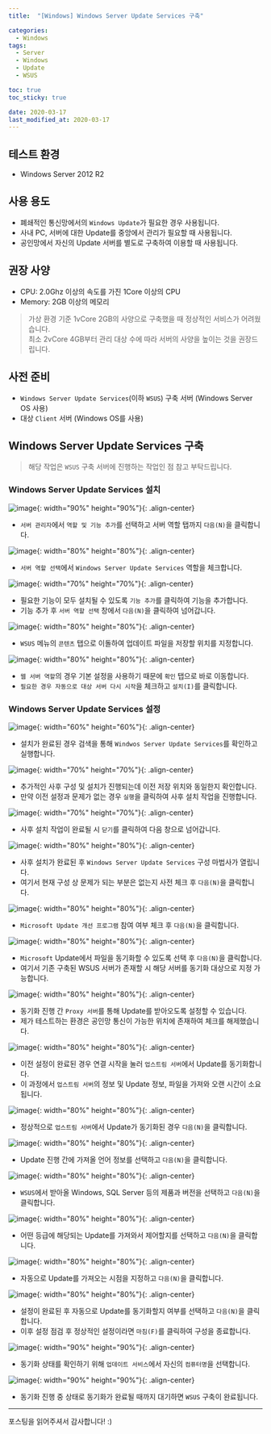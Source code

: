 ```yaml
---
title:  "[Windows] Windows Server Update Services 구축" 

categories:
  - Windows
tags:
  - Server
  - Windows
  - Update
  - WSUS

toc: true
toc_sticky: true

date: 2020-03-17
last_modified_at: 2020-03-17
---
```


## 테스트 환경
- Windows Server 2012 R2
  
## 사용 용도
- 폐쇄적인 통신망에서의 `Windows Update`가 필요한 경우 사용됩니다.
- 사내 PC, 서버에 대한 Update를 중앙에서 관리가 필요할 때 사용됩니다.
- 공인망에서 자신의 Update 서버를 별도로 구축하여 이용할 때 사용됩니다.

## 권장 사양
- CPU: 2.0Ghz 이상의 속도를 가진 1Core 이상의 CPU
- Memory: 2GB 이상의 메모리

> 가상 환경 기준 1vCore 2GB의 사양으로 구축했을 때 정상적인 서비스가 어려웠습니다.  
> 최소 2vCore 4GB부터 관리 대상 수에 따라 서버의 사양을 높이는 것을 권장드립니다.

## 사전 준비
- `Windows Server Update Services`(이하 `WSUS`) 구축 서버 (Windows Server OS 사용)
- 대상 `Client` 서버 (Windows OS를 사용)

## Windows Server Update Services 구축
> 해당 작업은 `WSUS` 구축 서버에 진행하는 작업인 점 참고 부탁드립니다.

### Windows Server Update Services 설치

![image](https://blog.false.kr/assets/image/Post/Windows/Windows-Server-Update-Services-Set-up/1.png){: width="90%" height="90%"}{: .align-center}
- `서버 관리자`에서 `역할 및 기능 추가`를 선택하고 서버 역할 탭까지 `다음(N)`을 클릭합니다.

![image](https://blog.false.kr/assets/image/Post/Windows/Windows-Server-Update-Services-Set-up/2.png){: width="80%" height="80%"}{: .align-center}
- `서버 역할 선택`에서 `Windows Server Update Services` 역할을 체크합니다.

![image](https://blog.false.kr/assets/image/Post/Windows/Windows-Server-Update-Services-Set-up/3.png){: width="70%" height="70%"}{: .align-center}
- 필요한 기능이 모두 설치될 수 있도록 `기능 추가`를 클릭하여 기능을 추가합니다.
- 기능 추가 후 `서버 역할 선택` 창에서 `다음(N)`을 클릭하여 넘어갑니다.

![image](https://blog.false.kr/assets/image/Post/Windows/Windows-Server-Update-Services-Set-up/4.png){: width="80%" height="80%"}{: .align-center}
- `WSUS` 메뉴의 `콘텐츠` 탭으로 이돌하여 업데이트 파일을 저장할 위치를 지정합니다.

![image](https://blog.false.kr/assets/image/Post/Windows/Windows-Server-Update-Services-Set-up/5.png){: width="80%" height="80%"}{: .align-center}
- `웹 서버 역할`의 경우 기본 설정을 사용하기 때문에 `확인` 탭으로 바로 이동합니다.
- `필요한 경우 자동으로 대상 서버 다시 시작`을 체크하고 `설치(I)`를 클릭합니다.

### Windows Server Update Services 설정

![image](https://blog.false.kr/assets/image/Post/Windows/Windows-Server-Update-Services-Set-up/6.png){: width="60%" height="60%"}{: .align-center}
- 설치가 완료된 경우 검색을 통해 `Windwos Server Update Services`를 확인하고 실행합니다.

![image](https://blog.false.kr/assets/image/Post/Windows/Windows-Server-Update-Services-Set-up/7.png){: width="70%" height="70%"}{: .align-center}
- 추가적인 사후 구성 및 설치가 진행되는데 이전 저장 위치와 동일한지 확인합니다.
- 만약 이전 설정과 문제가 없는 경우 `실행`을 클릭하여 사후 설치 작업을 진행합니다.

![image](https://blog.false.kr/assets/image/Post/Windows/Windows-Server-Update-Services-Set-up/8.png){: width="70%" height="70%"}{: .align-center}
- 사후 설치 작업이 완료될 시 `닫기`를 클릭하여 다음 창으로 넘어갑니다.


![image](https://blog.false.kr/assets/image/Post/Windows/Windows-Server-Update-Services-Set-up/9.png){: width="80%" height="80%"}{: .align-center}
- 사후 설치가 완료된 후 `Windows Server Update Services` 구성 마법사가 열립니다.
- 여기서 현재 구성 상 문제가 되는 부분은 없는지 사전 체크 후 `다음(N)`을 클릭합니다.

![image](https://blog.false.kr/assets/image/Post/Windows/Windows-Server-Update-Services-Set-up/10.png){: width="80%" height="80%"}{: .align-center}
- `Microsoft Update 개선 프로그램` 참여 여부 체크 후 `다음(N)`을 클릭합니다.

![image](https://blog.false.kr/assets/image/Post/Windows/Windows-Server-Update-Services-Set-up/11.png){: width="80%" height="80%"}{: .align-center}
- `Microsoft` Update에서 파일을 동기화할 수 있도록 선택 후 `다음(N)`을 클릭합니다.
- 여기서 기존 구축된 WSUS 서버가 존재할 시 해당 서버를 동기화 대상으로 지정 가능합니다.

![image](https://blog.false.kr/assets/image/Post/Windows/Windows-Server-Update-Services-Set-up/12.png){: width="80%" height="80%"}{: .align-center}
- 동기화 진행 간 `Proxy 서버`를 통해 Update를 받아오도록 설정할 수 있습니다.
- 제가 테스트하는 환경은 공인망 통신이 가능한 위치에 존재하여 체크를 해제했습니다.

![image](https://blog.false.kr/assets/image/Post/Windows/Windows-Server-Update-Services-Set-up/13.png){: width="80%" height="80%"}{: .align-center}
- 이전 설정이 완료된 경우 연결 시작을 눌러 `업스트림 서버`에서 Update를 동기화합니다.
- 이 과정에서 `업스트림 서버`의 정보 및 Update 정보, 파일을 가져와 오랜 시간이 소요됩니다.

![image](https://blog.false.kr/assets/image/Post/Windows/Windows-Server-Update-Services-Set-up/14.png){: width="80%" height="80%"}{: .align-center}
- 정상적으로 `업스트림 서버`에서 Update가 동기화된 경우 `다음(N)`을 클릭합니다.

![image](https://blog.false.kr/assets/image/Post/Windows/Windows-Server-Update-Services-Set-up/15.png){: width="80%" height="80%"}{: .align-center}
- Update 진행 간에 가져올 언어 정보를 선택하고 `다음(N)`을 클릭합니다.

![image](https://blog.false.kr/assets/image/Post/Windows/Windows-Server-Update-Services-Set-up/16.png){: width="80%" height="80%"}{: .align-center}
- `WSUS`에서 받아올 Windows, SQL Server 등의 제품과 버전을 선택하고 `다음(N)`을 클릭합니다.

![image](https://blog.false.kr/assets/image/Post/Windows/Windows-Server-Update-Services-Set-up/17.png){: width="80%" height="80%"}{: .align-center}
- 어떤 등급에 해당되는 Update를 가져와서 제어할지를 선택하고 `다음(N)`을 클릭합니다.

![image](https://blog.false.kr/assets/image/Post/Windows/Windows-Server-Update-Services-Set-up/18.png){: width="80%" height="80%"}{: .align-center}
- 자동으로 Update를 가져오는 시점을 지정하고 `다음(N)`을 클릭합니다.

![image](https://blog.false.kr/assets/image/Post/Windows/Windows-Server-Update-Services-Set-up/19.png){: width="80%" height="80%"}{: .align-center}
- 설정이 완료된 후 자동으로 Update를 동기화할지 여부를 선택하고 `다음(N)`을 클릭합니다.
- 이후 설정 점검 후 정상적인 설정이라면 `마침(F)`를 클릭하여 구성을 종료합니다.

![image](https://blog.false.kr/assets/image/Post/Windows/Windows-Server-Update-Services-Set-up/20.png){: width="90%" height="90%"}{: .align-center}
- 동기화 상태를 확인하기 위해 `업데이트 서비스`에서 자신의 `컴퓨터명`을 선택합니다.

![image](https://blog.false.kr/assets/image/Post/Windows/Windows-Server-Update-Services-Set-up/21.png){: width="90%" height="90%"}{: .align-center}
- 동기화 진행 중 상태로 동기화가 완료될 때까지 대기하면 `WSUS` 구축이 완료됩니다.

---
포스팅을 읽어주셔서 감사합니다! :)
